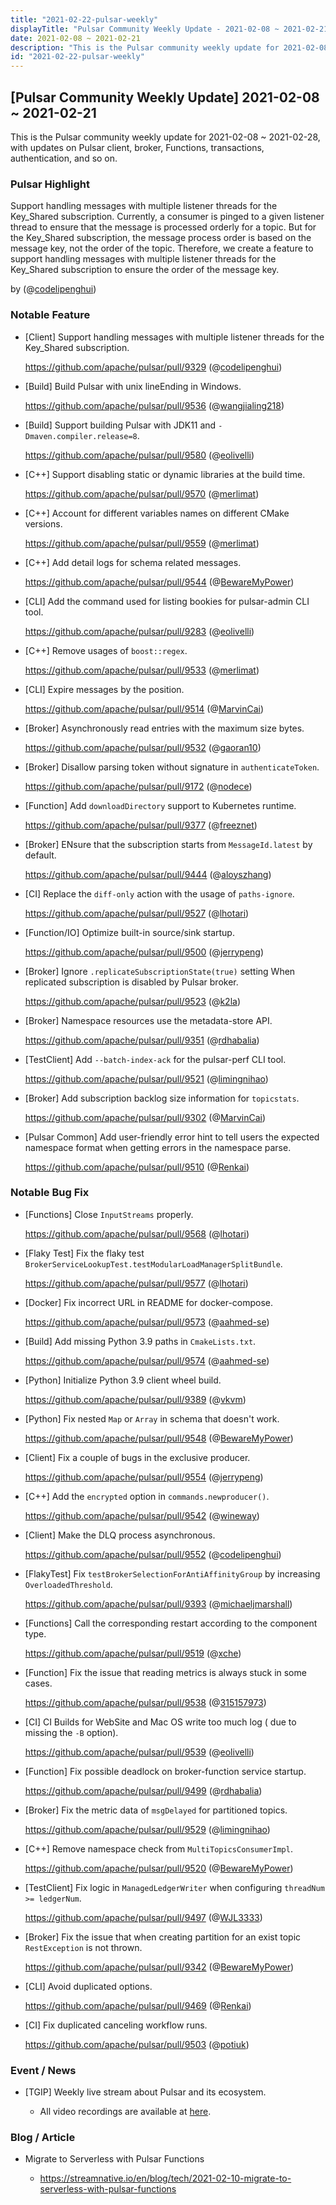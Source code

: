 ```yaml
---
title: "2021-02-22-pulsar-weekly"
displayTitle: "Pulsar Community Weekly Update - 2021-02-08 ~ 2021-02-21"
date: 2021-02-08 ~ 2021-02-21
description: "This is the Pulsar community weekly update for 2021-02-08 ~ 2021-02-21, with updates on Pulsar client, broker, Functions, transactions, authentication, and so on."
id: "2021-02-22-pulsar-weekly"
---
```


## [Pulsar Community Weekly Update] 2021-02-08 ~ 2021-02-21

This is the Pulsar community weekly update for 2021-02-08 ~ 2021-02-28, with updates on Pulsar client, broker, Functions, transactions, authentication, and so on.

### Pulsar Highlight

Support handling messages with multiple listener threads for the Key_Shared subscription. Currently, a consumer is pinged to a given listener thread to ensure that the message is processed orderly for a topic. But for the Key_Shared subscription, the message process order is based on the message key, not the order of the topic. Therefore, we create a feature to support handling messages with multiple listener threads for the Key_Shared subscription to ensure the order of the message key.

by (@[codelipenghui](https://github.com/codelipenghui))

### Notable Feature

- [Client] Support handling messages with multiple listener threads for the Key_Shared subscription.

    https://github.com/apache/pulsar/pull/9329 (@[codelipenghui](https://github.com/codelipenghui))

- [Build] Build Pulsar with unix lineEnding in Windows.

    https://github.com/apache/pulsar/pull/9536 (@[wangjialing218](https://github.com/wangjialing218))

- [Build] Support building Pulsar with JDK11 and `-Dmaven.compiler.release=8`.

    https://github.com/apache/pulsar/pull/9580 (@[eolivelli](https://github.com/eolivelli))

- [C++] Support disabling static or dynamic libraries at the build time.

    https://github.com/apache/pulsar/pull/9570 (@[merlimat](https://github.com/merlimat))

- [C++] Account for different variables names on different CMake versions.

    https://github.com/apache/pulsar/pull/9559 (@[merlimat](https://github.com/merlimat))

- [C++] Add detail logs for schema related messages.

    https://github.com/apache/pulsar/pull/9544 (@[BewareMyPower](https://github.com/BewareMyPower))

- [CLI] Add the command used for listing bookies for pulsar-admin CLI tool.

    https://github.com/apache/pulsar/pull/9283 (@[eolivelli](https://github.com/eolivelli))

- [C++] Remove usages of `boost::regex`.

    https://github.com/apache/pulsar/pull/9533 (@[merlimat](https://github.com/merlimat))

- [CLI] Expire messages by the position.

    https://github.com/apache/pulsar/pull/9514 (@[MarvinCai](https://github.com/MarvinCai))

- [Broker] Asynchronously read entries with the maximum size bytes.

    https://github.com/apache/pulsar/pull/9532 (@[gaoran10](https://github.com/gaoran10))

- [Broker] Disallow parsing token without signature in `authenticateToken`.

    https://github.com/apache/pulsar/pull/9172 (@[nodece](https://github.com/nodece))

- [Function] Add `downloadDirectory` support to Kubernetes runtime.

    https://github.com/apache/pulsar/pull/9377 (@[freeznet](https://github.com/freeznet))

- [Broker] ENsure that the subscription starts from `MessageId.latest` by default.

    https://github.com/apache/pulsar/pull/9444 (@[aloyszhang](https://github.com/aloyszhang))

- [CI] Replace the `diff-only` action with the usage of `paths-ignore`.

    https://github.com/apache/pulsar/pull/9527 (@[lhotari](https://github.com/lhotari))

- [Function/IO] Optimize built-in source/sink startup.

    https://github.com/apache/pulsar/pull/9500 (@[jerrypeng](https://github.com/jerrypeng))

- [Broker] Ignore `.replicateSubscriptionState(true)` setting When replicated subscription is disabled by Pulsar broker.

    https://github.com/apache/pulsar/pull/9523 (@[k2la](https://github.com/k2la))

- [Broker] Namespace resources use the metadata-store API.

    https://github.com/apache/pulsar/pull/9351 (@[rdhabalia](https://github.com/rdhabalia))

- [TestClient] Add `--batch-index-ack` for the pulsar-perf CLI tool.

    https://github.com/apache/pulsar/pull/9521 (@[limingnihao](https://github.com/limingnihao))

- [Broker] Add subscription backlog size information for `topicstats`.

    https://github.com/apache/pulsar/pull/9302 (@[MarvinCai](https://github.com/MarvinCai))

- [Pulsar Common] Add user-friendly error hint to tell users the expected namespace format when getting errors in the namespace parse.

    https://github.com/apache/pulsar/pull/9510 (@[Renkai](https://github.com/Renkai))

### Notable Bug Fix

- [Functions] Close `InputStreams` properly.

    https://github.com/apache/pulsar/pull/9568 (@[lhotari](https://github.com/lhotari))

- [Flaky Test] Fix the flaky test `BrokerServiceLookupTest.testModularLoadManagerSplitBundle`.

    https://github.com/apache/pulsar/pull/9577 (@[lhotari](https://github.com/lhotari))

- [Docker] Fix incorrect URL in README for docker-compose.

    https://github.com/apache/pulsar/pull/9573 (@[aahmed-se](https://github.com/aahmed-se))

- [Build] Add missing Python 3.9 paths in `CmakeLists.txt`.

    https://github.com/apache/pulsar/pull/9574 (@[aahmed-se](https://github.com/aahmed-se))

- [Python] Initialize Python 3.9 client wheel build.

    https://github.com/apache/pulsar/pull/9389 (@[vkvm](https://github.com/vkvm))

- [Python] Fix nested `Map` or `Array` in schema that doesn't work.

    https://github.com/apache/pulsar/pull/9548 (@[BewareMyPower](https://github.com/BewareMyPower))

- [Client] Fix a couple of bugs in the exclusive producer.

    https://github.com/apache/pulsar/pull/9554 (@[jerrypeng](https://github.com/jerrypeng))

- [C++] Add the `encrypted` option in `commands.newproducer()`.

    https://github.com/apache/pulsar/pull/9542 (@[wineway](https://github.com/wineway))

- [Client] Make the DLQ process asynchronous.

    https://github.com/apache/pulsar/pull/9552 (@[codelipenghui](https://github.com/codelipenghui))

- [FlakyTest] Fix `testBrokerSelectionForAntiAffinityGroup` by increasing `OverloadedThreshold`.

    https://github.com/apache/pulsar/pull/9393 (@[michaeljmarshall](https://github.com/michaeljmarshall))

- [Functions] Call the corresponding restart according to the component type.

    https://github.com/apache/pulsar/pull/9519 (@[xche](https://github.com/xche))

- [Function] Fix the issue that reading metrics is always stuck in some cases.

    https://github.com/apache/pulsar/pull/9538 (@[315157973](https://github.com/315157973))

- [CI] CI Builds for WebSite and Mac OS write too much log ( due to missing the `-B` option).

    https://github.com/apache/pulsar/pull/9539 (@[eolivelli](https://github.com/eolivelli))

- [Function] Fix possible deadlock on broker-function service startup.

    https://github.com/apache/pulsar/pull/9499 (@[rdhabalia](https://github.com/rdhabalia))

- [Broker] Fix the metric data of `msgDelayed` for partitioned topics.

    https://github.com/apache/pulsar/pull/9529 (@[limingnihao](https://github.com/limingnihao))

- [C++] Remove namespace check from `MultiTopicsConsumerImpl`.

    https://github.com/apache/pulsar/pull/9520 (@[BewareMyPower](https://github.com/BewareMyPower))

- [TestClient] Fix logic in `ManagedLedgerWriter` when configuring `threadNum >= ledgerNum`.

    https://github.com/apache/pulsar/pull/9497 (@[WJL3333](https://github.com/WJL3333))

- [Broker] Fix the issue that when creating partition for an exist topic `RestException` is not thrown.

    https://github.com/apache/pulsar/pull/9342 (@[BewareMyPower](https://github.com/BewareMyPower))

- [CLI] Avoid duplicated options.

    https://github.com/apache/pulsar/pull/9469 (@[Renkai](https://github.com/Renkai))

- [CI] Fix duplicated canceling workflow runs.

    https://github.com/apache/pulsar/pull/9503 (@[potiuk](https://github.com/potiuk))

### Event / News

- [TGIP] Weekly live stream about Pulsar and its ecosystem.

  - All video recordings are available at [here](https://streamnative.io/resource#tgip).

### Blog / Article

- Migrate to Serverless with Pulsar Functions

    - https://streamnative.io/en/blog/tech/2021-02-10-migrate-to-serverless-with-pulsar-functions
